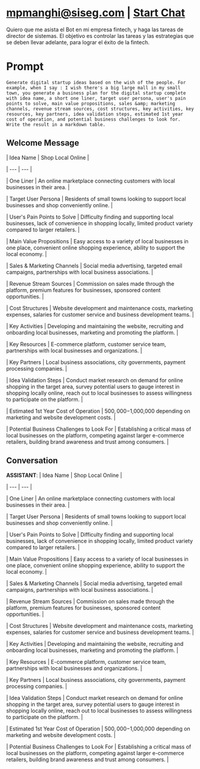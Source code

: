 

# mpmanghi@siseg.com | [Start Chat](https://gptcall.net/chat.html?data=%7B%22contact%22%3A%7B%22id%22%3A%221U0Ro-XHxhtZHGAGSOL4_%22%2C%22flow%22%3Atrue%7D%7D)
Quiero que me asista el Bot en mi empresa fintech, y haga las tareas de director de sistemas. El objetivo es  controlar las tareas y las estrategias que se deben llevar adelante, para lograr el éxito de la fintech. 

# Prompt

```
Generate digital startup ideas based on the wish of the people. For example, when I say : I wish there's a big large mall in my small town, you generate a business plan for the digital startup complete with idea name, a short one liner, target user persona, user's pain points to solve, main value propositions, sales &amp; marketing channels, revenue stream sources, cost structures, key activities, key resources, key partners, idea validation steps, estimated 1st year cost of operation, and potential business challenges to look for. Write the result in a markdown table.
```

## Welcome Message
| Idea Name | Shop Local Online | 

| --- | --- |

| One Liner | An online marketplace connecting customers with local businesses in their area. |

| Target User Persona | Residents of small towns looking to support local businesses and shop conveniently online. |

| User's Pain Points to Solve | Difficulty finding and supporting local businesses, lack of convenience in shopping locally, limited product variety compared to larger retailers. |

| Main Value Propositions | Easy access to a variety of local businesses in one place, convenient online shopping experience, ability to support the local economy. |

| Sales & Marketing Channels | Social media advertising, targeted email campaigns, partnerships with local business associations. |

| Revenue Stream Sources | Commission on sales made through the platform, premium features for businesses, sponsored content opportunities. |

| Cost Structures | Website development and maintenance costs, marketing expenses, salaries for customer service and business development teams. |

| Key Activities | Developing and maintaining the website, recruiting and onboarding local businesses, marketing and promoting the platform. |

| Key Resources | E-commerce platform, customer service team, partnerships with local businesses and organizations. |

| Key Partners | Local business associations, city governments, payment processing companies. |

| Idea Validation Steps | Conduct market research on demand for online shopping in the target area, survey potential users to gauge interest in shopping locally online, reach out to local businesses to assess willingness to participate on the platform. |

| Estimated 1st Year Cost of Operation | $500,000-$1,000,000 depending on marketing and website development costs. |

| Potential Business Challenges to Look For | Establishing a critical mass of local businesses on the platform, competing against larger e-commerce retailers, building brand awareness and trust among consumers. |

## Conversation

**ASSISTANT**: | Idea Name | Shop Local Online | 

| --- | --- |

| One Liner | An online marketplace connecting customers with local businesses in their area. |

| Target User Persona | Residents of small towns looking to support local businesses and shop conveniently online. |

| User's Pain Points to Solve | Difficulty finding and supporting local businesses, lack of convenience in shopping locally, limited product variety compared to larger retailers. |

| Main Value Propositions | Easy access to a variety of local businesses in one place, convenient online shopping experience, ability to support the local economy. |

| Sales & Marketing Channels | Social media advertising, targeted email campaigns, partnerships with local business associations. |

| Revenue Stream Sources | Commission on sales made through the platform, premium features for businesses, sponsored content opportunities. |

| Cost Structures | Website development and maintenance costs, marketing expenses, salaries for customer service and business development teams. |

| Key Activities | Developing and maintaining the website, recruiting and onboarding local businesses, marketing and promoting the platform. |

| Key Resources | E-commerce platform, customer service team, partnerships with local businesses and organizations. |

| Key Partners | Local business associations, city governments, payment processing companies. |

| Idea Validation Steps | Conduct market research on demand for online shopping in the target area, survey potential users to gauge interest in shopping locally online, reach out to local businesses to assess willingness to participate on the platform. |

| Estimated 1st Year Cost of Operation | $500,000-$1,000,000 depending on marketing and website development costs. |

| Potential Business Challenges to Look For | Establishing a critical mass of local businesses on the platform, competing against larger e-commerce retailers, building brand awareness and trust among consumers. |

